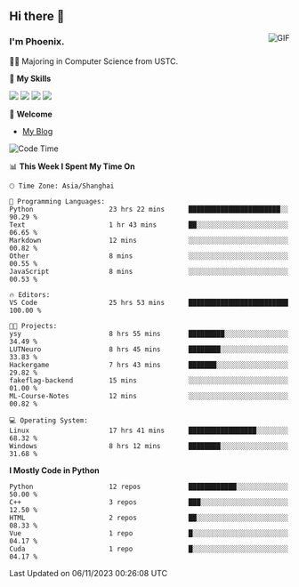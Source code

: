 ## Hi there 👋
<img align="right" alt="GIF" src="https://raw.githubusercontent.com/JoeyBling/JoeyBling/master/pic/pusheencode.gif" />

### I'm Phoenix.

👨‍🎓 Majoring in Computer Science from USTC.

🌟 **My Skills**

![](https://img.shields.io/badge/-Python-3e74a2?style=flat-square&logo=Python&logoColor=fff)
![](https://img.shields.io/badge/-C++-9f62a5?style=flat&logo=cplusplus&logoColor=white)
![](https://img.shields.io/badge/-Linux-185886?style=flat-square&logo=Linux&logoColor=fff)
![](https://img.shields.io/badge/-Rust-ff4136?style=flat-square&logo=Rust&logoColor=fff)

💬 **Welcome**

- [My Blog](https://ysy-phoenix.github.io/)

<!--START_SECTION:waka-->
![Code Time](http://img.shields.io/badge/Code%20Time-396%20hrs%2027%20mins-blue)

📊 **This Week I Spent My Time On** 

```text
🕑︎ Time Zone: Asia/Shanghai

💬 Programming Languages: 
Python                   23 hrs 22 mins      ███████████████████████░░   90.29 % 
Text                     1 hr 43 mins        ██░░░░░░░░░░░░░░░░░░░░░░░   06.65 % 
Markdown                 12 mins             ░░░░░░░░░░░░░░░░░░░░░░░░░   00.82 % 
Other                    8 mins              ░░░░░░░░░░░░░░░░░░░░░░░░░   00.55 % 
JavaScript               8 mins              ░░░░░░░░░░░░░░░░░░░░░░░░░   00.53 % 

🔥 Editors: 
VS Code                  25 hrs 53 mins      █████████████████████████   100.00 % 

🐱‍💻 Projects: 
ysy                      8 hrs 55 mins       █████████░░░░░░░░░░░░░░░░   34.49 % 
LUTNeuro                 8 hrs 45 mins       ████████░░░░░░░░░░░░░░░░░   33.83 % 
Hackergame               7 hrs 43 mins       ███████░░░░░░░░░░░░░░░░░░   29.82 % 
fakeflag-backend         15 mins             ░░░░░░░░░░░░░░░░░░░░░░░░░   01.00 % 
ML-Course-Notes          12 mins             ░░░░░░░░░░░░░░░░░░░░░░░░░   00.82 % 

💻 Operating System: 
Linux                    17 hrs 41 mins      █████████████████░░░░░░░░   68.32 % 
Windows                  8 hrs 12 mins       ████████░░░░░░░░░░░░░░░░░   31.68 % 
```

**I Mostly Code in Python** 

```text
Python                   12 repos            ████████████░░░░░░░░░░░░░   50.00 % 
C++                      3 repos             ███░░░░░░░░░░░░░░░░░░░░░░   12.50 % 
HTML                     2 repos             ██░░░░░░░░░░░░░░░░░░░░░░░   08.33 % 
Vue                      1 repo              █░░░░░░░░░░░░░░░░░░░░░░░░   04.17 % 
Cuda                     1 repo              █░░░░░░░░░░░░░░░░░░░░░░░░   04.17 % 
```




 Last Updated on 06/11/2023 00:26:08 UTC
<!--END_SECTION:waka-->

<!--
**ysy-phoenix/ysy-phoenix** is a ✨ _special_ ✨ repository because its `README.md` (this file) appears on your GitHub profile.

Here are some ideas to get you started:

- 🔭 I’m currently working on ...
- 🌱 I’m currently learning ...
- 👯 I’m looking to collaborate on ...
- 🤔 I’m looking for help with ...
- 💬 Ask me about ...
- 📫 How to reach me: ...
- 😄 Pronouns: ...
- ⚡ Fun fact: ...
-->
